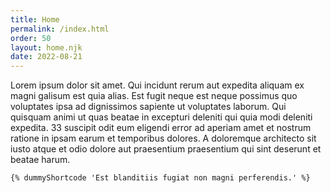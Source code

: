 ```yaml
---
title: Home
permalink: /index.html
order: 50
layout: home.njk
date: 2022-08-21
---
```


Lorem ipsum dolor sit amet. Qui incidunt rerum aut expedita aliquam ex magni galisum est quia alias. Est fugit neque est neque possimus quo voluptates ipsa ad dignissimos sapiente ut voluptates laborum. Qui quisquam animi ut quas beatae in excepturi deleniti qui quia modi deleniti expedita. 33 suscipit odit eum eligendi error ad aperiam amet et nostrum ratione in ipsam earum et temporibus dolores. A doloremque architecto sit iusto atque et odio dolore aut praesentium praesentium qui sint deserunt et beatae harum.

`{% dummyShortcode 'Est blanditiis fugiat non magni perferendis.' %}`
